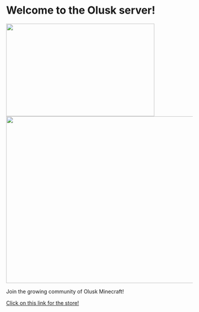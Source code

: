 <h1>Welcome to the Olusk server!</h1>
<img alt="" src="https://cdn.discordapp.com/attachments/413906395981938700/547453517518864395/unknown.png" style="width: 400px; height: 250px;">
<img alt="" src="https://d14nx13ylsx7x8.cloudfront.net/repo_assets/assets/000/029/997/original/download.jpeg" style="width: 600px; height: 450px;">
<p>Join the growing community of Olusk Minecraft!<p/>
<a href="https://icenationserver.github.io/store">Click on this link for the store!</a>

